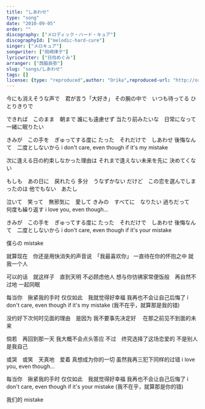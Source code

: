 ```yaml
---
title: "しあわせ"
type: "song"
date: "2010-09-05"
order: ""
discography: ["メロディック・ハード・キュア"]
discographyId: ["melodic-hard-cure"]
singer: ["メロキュア"]
songwriter: ["岡崎律子"]
lyricwriter: ["日向めぐみ"]
arranger: ["西脇辰弥"]
slug: "songs/しあわせ"
tags: []
license: {type: "reproduced",author: "Orika",reproduced-url: "http://orikamushi.myweb.hinet.net/",reproduced-website: "織歌蟲網站"}
---
```


今にも消えそうな声で　君が言う「大好き」 
その腕の中で　いつも待ってる 
ひとりきりで 

できれば　このまま　朝まで 
誰にも遠慮せず 
当たり前みたいな　日常になって 
一緒に眠りたい 

きみが　この手を　ぎゅってする度に 
たった　それだけで　しあわせ 
後悔なんて　二度としないから 
i don't care, even though if it's my mistake 

次に逢える日の約束しなかった理由は 
それまで逢えない未来を先に 
決めてくない 

もしも　あの日に　戻れたら 
多分　うなずかない 
だけど　この恋を選んでしまったのは 
他でもない　あたし 

泣いて　笑って　無邪気に　愛して 
きみの　すべてに　なりたい 
過ちだって　何度も繰り返す 
i love you, even though... 

きみが　この手を　ぎゅってする度に 
たった　それだけで　しあわせ 
後悔なんて　二度としないから 
i don't care, even though if it's your mistake 

僕らの mistake

就算现在　你还是用快消失的声音说　「我最喜欢你」 
一直待在你的怀抱之中
就我一个人

可以的话　就这样子　直到天明
不必顾虑他人
想与你彷彿家常便饭般　再自然不过地
一起同眠

每当你　揪紧我的手时
仅仅如此　我就觉得好幸福
我再也不会让自己后悔了
i don't care, even though if it's my mistake (我不在乎，就算那是我的错) 

没约好下次何时见面的理由　是因为
我不要事先决定好　
在那之前见不到面的未来

倘若　再回到那一天
我大概不会点头答应
不过　终究选择了这场恋爱的
不是别人　是我自己

或哭　或笑　天真地　爱着
真想成为你的一切
虽然我再三犯下同样的过错
i love you, even though... 

每当你　揪紧我的手时
仅仅如此　我就觉得好幸福
我再也不会让自己后悔了
i don't care, even though if it's your mistake (我不在乎，就算那是你的错)

我们的 mistake
